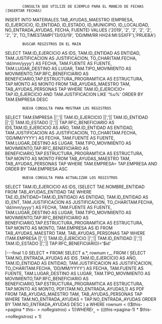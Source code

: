 			CONSULTA QUE UTILIZE DE EJEMPLO PARA EL MANEJO DE FECHAS (INSERTAR FECHAS)

INSERT INTO MATERIALES.TAB_AYUDAS_MAESTRO
(EMPRESA, ID_EJERCICIO, ID_ENTIDAD, ID_ESTADO, ID_MUNICIPIO, ID_LOCALIDAD, NO_ENTRADA_AYUDAS, FECHA, FUENTE)
VALUES ('2019', '2', '2', '2', '2', '2', '2', TO_TIMESTAMP('13/03/19', 'DD/MM/RR HH24:MI:SSXFF'),'PRUEBA')

			BUSCAR REGISTROS EN EL MAIN

 SELECT TAM.ID_EJERCICIO AS IDS, TAM.ID_ENTIDAD AS ENTIDAD, TAM.JUSTIFICACION AS JUSTIFICACION, TO_CHAR(TAM.FECHA, 'dd/mm/yyyy') AS FECHA, TAM.FUENTE AS FUENTE, TAM.LUGAR_DESTINO AS LUGAR, TAM.TIPO_MOVIMIENTO AS MOVIMIENTO,TAP.RFC_BENEFICIARIO AS BENEFICIARIO,TAP.ESTRUCTURA_PROGRAMTICA AS ESTRUCTURA, TAP.MONTO AS MONTO
  FROM TAB_AYUDAS_MAESTRO TAM, TAB_AYUDAS_PERSONAS TAP
  WHERE TAM.ID_EJERCICIO= TAP.ID_EJERCICIO AND TAM.JUSTIFICACION LIKE '%u%' ORDER BY TAM.EMPRESA DESC

			NUEVA CONSULTA PARA MOSTRAR LOS REGISTROS

SELECT TAM.EMPRESA ||','|| TAM.ID_EJERCICIO ||','|| TAM.ID_ENTIDAD ||','|| TAM.ID_ESTADO ||','|| TAP.RFC_BENEFICIARIO AS IDS,TAM.ID_EJERCICIO AS AÑO, TAM.ID_ENTIDAD AS ENTIDAD, TAM.JUSTIFICACION AS JUSTIFICACION, TO_CHAR(TAM.FECHA, 'DD/MM/YYYY') AS FECHA, TAM.FUENTE AS FUENTE, TAM.LUGAR_DESTINO AS LUGAR, TAM.TIPO_MOVIMIENTO AS MOVIMIENTO,TAP.RFC_BENEFICIARIO AS BENEFICIARIO,TAP.ESTRUCTURA_PROGRAMTICA AS ESTRUCTURA, TAP.MONTO AS MONTO
FROM TAB_AYUDAS_MAESTRO TAM, TAB_AYUDAS_PERSONAS TAP
WHERE TAM.EMPRESA= TAP.EMPRESA AND    ORDER BY TAM.EMPRESA ASC

			NUEVA CONSULTA PARA ACTUALIZAR LOS REGISTROS
SELECT TAM.ID_EJERCICIO AS IDS, (SELECT TAE.NOMBRE_ENTIDAD FROM TAB_AYUDAS_ENTIDAD TAE WHERE TAE.ID_ENTIDAD=TAM.ID_ENTIDAD) AS ENTIDAD, TAM.ID_ENTIDAD AS ID_ENT, TAM.JUSTIFICACION AS JUSTIFICACION, TO_CHAR(TAM.FECHA, 'dd/mm/yyyy') AS FECHA, TAM.FUENTE AS FUENTE, TAM.LUGAR_DESTINO AS LUGAR, TAM.TIPO_MOVIMIENTO AS MOVIMIENTO,TAP.RFC_BENEFICIARIO AS BENEFICIARIO,TAP.ESTRUCTURA_PROGRAMTICA AS ESTRUCTURA, TAP.MONTO AS MONTO, TAM.EMPRESA AS ID
FROM TAB_AYUDAS_MAESTRO TAM, TAB_AYUDAS_PERSONAS TAP
WHERE (TAM.EMPRESA ||','|| TAM.ID_EJERCICIO ||','|| TAM.ID_ENTIDAD ||','|| TAM.ID_ESTADO ||','|| TAP.RFC_BENEFICIARIO)='$id'

|---final 1.0
SELECT * FROM(
		SELECT a.*, rownum r__
		FROM
		(
    SELECT TAM.NO_ENTRADA_AYUDAS AS IDS ,TAM.ID_EJERCICIO AS AÑO, TAM.ID_ENTIDAD AS ENTIDAD, TAM.JUSTIFICACION AS JUSTIFICACION, TO_CHAR(TAM.FECHA, 'DD/MM/YYYY') AS FECHA, TAM.FUENTE AS FUENTE, TAM.LUGAR_DESTINO AS LUGAR, TAM.TIPO_MOVIMIENTO AS MOVIMIENTO,TAP.RFC_BENEFICIARIO AS BENEFICIARIO,TAP.ESTRUCTURA_PROGRAMTICA AS ESTRUCTURA, TAP.MONTO AS MONTO, PDF(TAM.NO_ENTRADA_AYUDAS,1) AS PDF
    FROM TAB_AYUDAS_MAESTRO TAM, TAB_AYUDAS_PERSONAS TAP
    WHERE TAM.NO_ENTRADA_AYUDAS = TAP.NO_ENTRADA_AYUDAS ORDER BY TAM.NO_ENTRADA_AYUDAS DESC
		) a
		WHERE rownum < (($this->pagina * $this->noRegistros) + 1 )
		)
		WHERE r__ >= ((($this->pagina-1) * $this->noRegistros) + 1)























